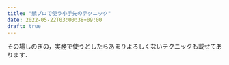```yaml
---
title: "競プロで使う小手先のテクニック"
date: 2022-05-22T03:00:38+09:00
draft: true
---
```


その場しのぎの，実務で使うとしたらあまりよろしくないテクニックも載せてあります．

